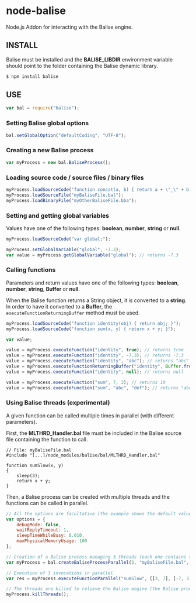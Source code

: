 # node-balise

Node.js Addon for interacting with the Balise engine.

## INSTALL

Balise must be installed and the **BALISE_LIBDIR** environment variable should point to the folder containing the Balise dynamic library.

```bash
$ npm install balise
```

## USE

```js
var bal = require("balise");
```

### Setting Balise global options

```js
bal.setGlobalOption("defaultCoding", "UTF-8");
```

### Creating a new Balise process

```js
var myProcess = new bal.BaliseProcess();
```

### Loading source code / source files / binary files

```js
myProcess.loadSourceCode("function concat(a, b) { return a + \"_\" + b; }");
myProcess.loadSourceFile("myBaliseFile.bal");
myProcess.loadBinaryFile("myOtherBaliseFile.bba");
```

### Setting and getting global variables

Values have one of the following types: **boolean**, **number**, **string** or **null**.

```js
myProcess.loadSourceCode("var global;");

myProcess.setGlobalVariable("global", -7.3);
var value = myProcess.getGlobalVariable("global"); // returns -7.3
```

### Calling functions

Parameters and return values have one of the following types: **boolean**, **number**, **string**, **Buffer** or **null**.

When the Balise function returns a String object, it is converted to a **string**. In order to have it converted to a **Buffer**, the ```executeFunctionReturningBuffer``` method must be used.

```js
myProcess.loadSourceCode("function identity(obj) { return obj; }");
myProcess.loadSourceCode("function sum(x, y) { return x + y; }");

var value;

value = myProcess.executeFunction("identity", true); // returns true
value = myProcess.executeFunction("identity", -7.3); // returns -7.3
value = myProcess.executeFunction("identity", "abc"); // returns "abc"
value = myProcess.executeFunctionReturningBuffer("identity", Buffer.from([0x45, 0x76, 0x00, 0x61])); // returns <Buffer 45 76 00 61>
value = myProcess.executeFunction("identity", null); // returns null

value = myProcess.executeFunction("sum", 7, 3); // returns 10
value = myProcess.executeFunction("sum", "abc", "def"); // returns "abcdef"
```

### Using Balise threads (experimental)

A given function can be called multiple times in parallel (with different parameters).

First, the **MLTHRD_Handler.bal** file must be included in the Balise source file containing the function to call.

```balise
// File: myBaliseFile.bal
#include "[...]/node_modules/balise/bal/MLTHRD_Handler.bal"

function sumSlow(x, y)
{
    sleep(3);
    return x + y;
}
```

Then, a Balise process can be created with multiple threads and the functions can be called in parallel.

```js
// All the options are facultative (the example shows the default values)
var options = {
    debugMode: false,
    waitReplyTimeout: 1,
    sleepTimeWhileBusy: 0.010,
    maxPhysicalMemoryUsage: 100
};

// Creation of a Balise process managing 3 threads (each one contains the functions in the "myBaliseFile.bal" file)
var myProcess = bal.createBaliseProcessParallel(3, "myBaliseFile.bal", options);

// Execution of 3 invocations in parallel
var res = myProcess.executeFunctionParallel("sumSlow", [[3, 7], [-7, 3.7], ["abc", "дФ"]]); // returns [10, -3.3, "abcдФ"]

// The threads are killed to relieve the Balise engine (the Balise process cannot be used anymore)
myProcess.killThreads();
```
